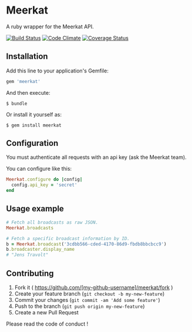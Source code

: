 # Meerkat

A ruby wrapper for the Meerkat API.

[![Build Status](https://travis-ci.org/kofronpi/meerkat.svg)](https://travis-ci.org/kofronpi/meerkat)
[![Code Climate](https://codeclimate.com/github/kofronpi/meerkat/badges/gpa.svg)](https://codeclimate.com/github/kofronpi/meerkat)
[![Coverage Status](https://coveralls.io/repos/kofronpi/meerkat/badge.svg)](https://coveralls.io/r/kofronpi/meerkat)

## Installation

Add this line to your application's Gemfile:

```ruby
gem 'meerkat'
```

And then execute:

    $ bundle

Or install it yourself as:

    $ gem install meerkat

## Configuration

You must authenticate all requests with an api key (ask the Meerkat team).

You can configure like this:

```ruby
Meerkat.configure do |config|
  config.api_key = 'secret'
end
```

## Usage example

```ruby
# Fetch all broadcasts as raw JSON.
Meerkat.broadcasts

# Fetch a specific broadcast information by ID.
b = Meerkat.broadcast('3cdbb566-cded-4170-86d9-fbdb8bbcbcc9')
b.broadcaster.display_name
# "Jens Travolt"
```

## Contributing

1. Fork it ( https://github.com/[my-github-username]/meerkat/fork )
2. Create your feature branch (`git checkout -b my-new-feature`)
3. Commit your changes (`git commit -am 'Add some feature'`)
4. Push to the branch (`git push origin my-new-feature`)
5. Create a new Pull Request

Please read the code of conduct !